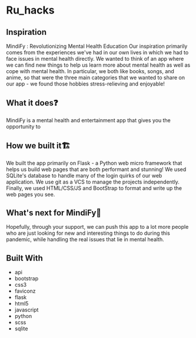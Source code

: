 # Ru_hacks
## Inspiration

MindiFy : Revolutionizing Mental Health Education Our inspiration primarily comes from the experiences we've had in our own lives in which we had to face issues in mental health directly. We wanted to think of an app where we can find new things to help us learn more about mental health as well as cope with mental health. In particular, we both like books, songs, and anime, so that were the three main categories that we wanted to share on our app - we found those hobbies stress-relieving and enjoyable!

## What it does❓

MindiFy is a mental health and entertainment app that gives you the opportunity to

## How we built it🏗️
We built the app primarily on Flask - a Python web micro framework that helps us build web pages that are both performant and stunning! We used SQLite's database to handle many of the login quirks of our web application. We use git as a VCS to manage the projects independently. Finally, we used HTML/CSS/JS and BootStrap to format and write up the web pages you see.


## What's next for MindiFy💭

Hopefully, through your support, we can push this app to a lot more people who are just looking for new and interesting things to do during this pandemic, while handling the real issues that lie in mental health.

## Built With
<ul>
<li>api
<li>bootstrap
<li>css3
<li>faviconz
<li>flask
<li>html5
<li>javascript
<li>python
<li>scss
<li>sqlite
